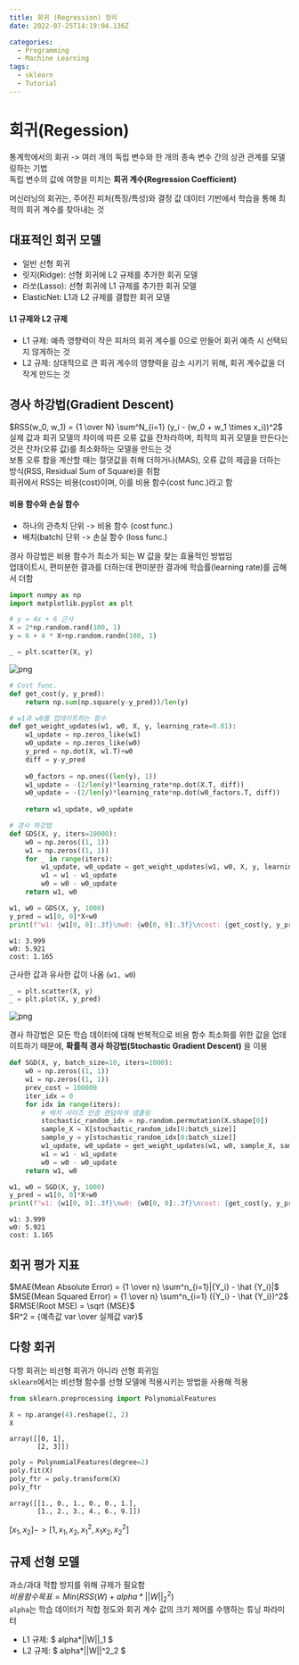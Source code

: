 ```yaml
---
title: 회귀 (Regression) 정리
date: 2022-07-25T14:19:04.136Z

categories:
  - Programming
  - Machine Learning
tags:
  - sklearn
  - Tutorial
---
```


# 회귀(Regession)
통계학에서의 회귀 -> 여러 개의 독립 변수와 한 개의 종속 변수 간의 상관 관계를 모델링하는 기법  
독립 변수의 값에 여향을 미치는 **회귀 계수(Regression Coefficient)**  
  
머신러닝의 회귀는, 주어진 피처(특징/특성)와 결정 값 데이터 기반에서 학습을 통해 최적의 회귀 계수를 찾아내는 것  

## 대표적인 회귀 모델
- 일반 선형 회귀
- 릿지(Ridge): 선형 회귀에 L2 규제를 추가한 회귀 모델
- 라쏘(Lasso): 선형 회귀에 L1 규제를 추가한 회귀 모델
- ElasticNet: L1과 L2 규제를 결합한 회귀 모델

#### L1 규제와 L2 규제
- L1 규제: 예측 영향력이 작은 피처의 회귀 계수를 0으로 만들어 회귀 예측 시 선택되지 않게하는 것
- L2 규제: 상대적으로 큰 회귀 계수의 영향력을 감소 시키기 위해, 회귀 계수값을 더 작게 만드는 것

## 경사 하강법(Gradient Descent)
$RSS(w_0, w_1) = {1 \over N} \sum^N_{i=1} (y_i - (w_0 + w_1 \times x_i))^2$  
실제 값과 회귀 모델의 차이에 따른 오류 값을 잔차라하며, 최적의 회귀 모델을 만든다는 것은 잔차(오류 값)를 최소화하는 모델을 만드는 것  
보통 오류 합을 계산할 때는 절댓값을 취해 더하거나(MAS), 오류 값의 제곱을 더하는 방식(RSS, Residual Sum of Square)을 취함  
회귀에서 RSS는 비용(cost)이며, 이를 비용 함수(cost func.)라고 함  

#### 비용 함수와 손실 함수
- 하나의 관측치 단위 -> 비용 함수 (cost func.)
- 배치(batch) 단위 -> 손실 함수 (loss func.)


경사 하강법은 비용 함수가 최소가 되는 W 값을 찾는 효율적인 방법임  
업데이트시, 편미분한 결과를 더하는데 편미분한 결과에 학습률(learning rate)를 곱해서 더함


```python
import numpy as np
import matplotlib.pyplot as plt

# y = 4x + 6 근사
X = 2*np.random.rand(100, 1)
y = 6 + 4 * X+np.random.randn(100, 1)

_ = plt.scatter(X, y)
```


    
![png](/assets/images/sourceImg/2022-07-25-regression_model_files/2022-07-25-regression_model_1_0.png)
    



```python
# Cost func.
def get_cost(y, y_pred):
    return np.sum(np.square(y-y_pred))/len(y)

# w1과 w0를 업데이트하는 함수
def get_weight_updates(w1, w0, X, y, learning_rate=0.01):
    w1_update = np.zeros_like(w1)
    w0_update = np.zeros_like(w0)
    y_pred = np.dot(X, w1.T)+w0
    diff = y-y_pred
    
    w0_factors = np.ones((len(y), 1))
    w1_update = -(2/len(y)*learning_rate*np.dot(X.T, diff))
    w0_update = -(2/len(y)*learning_rate*np.dot(w0_factors.T, diff))
    
    return w1_update, w0_update

# 경사 하강법
def GDS(X, y, iters=10000):
    w0 = np.zeros((1, 1))
    w1 = np.zeros((1, 1))
    for _ in range(iters):
        w1_update, w0_update = get_weight_updates(w1, w0, X, y, learning_rate=0.01)
        w1 = w1 - w1_update
        w0 = w0 - w0_update
    return w1, w0
```


```python
w1, w0 = GDS(X, y, 1000)
y_pred = w1[0, 0]*X+w0
print(f"w1: {w1[0, 0]:.3f}\nw0: {w0[0, 0]:.3f}\ncost: {get_cost(y, y_pred):.3f}")
```

    w1: 3.999
    w0: 5.921
    cost: 1.165
    

근사한 값과 유사한 값이 나옴 (`w1, w0`)


```python
_ = plt.scatter(X, y)
_ = plt.plot(X, y_pred)
```


    
![png](/assets/images/sourceImg/2022-07-25-regression_model_files/2022-07-25-regression_model_5_0.png)
    


경사 하강법은 모든 학습 데이터에 대해 반복적으로 비용 함수 최소화를 위한 값을 업데이트하기 때문에, **확률적 경사 하강법(Stochastic Gradient Descent)** 을 이용


```python
def SGD(X, y, batch_size=10, iters=1000):
    w0 = np.zeros((1, 1))
    w1 = np.zeros((1, 1))
    prev_cost = 100000
    iter_idx = 0
    for idx in range(iters):
        # 배치 사이즈 만큼 랜덤하게 샘플링
        stochastic_random_idx = np.random.permutation(X.shape[0])
        sample_X = X[stochastic_random_idx[0:batch_size]]
        sample_y = y[stochastic_random_idx[0:batch_size]]
        w1_update, w0_update = get_weight_updates(w1, w0, sample_X, sample_y, learning_rate=0.01)
        w1 = w1 - w1_update
        w0 = w0 - w0_update
    return w1, w0
```


```python
w1, w0 = SGD(X, y, 1000)
y_pred = w1[0, 0]*X+w0
print(f"w1: {w1[0, 0]:.3f}\nw0: {w0[0, 0]:.3f}\ncost: {get_cost(y, y_pred):.3f}")
```

    w1: 3.999
    w0: 5.921
    cost: 1.165
    

## 회귀 평가 지표
$MAE(Mean Absolute Error) = {1 \over n} \sum^n_{i=1}|{Y_i} - \hat {Y_i}|$  
$MSE(Mean Squared Error) = {1 \over n} \sum^n_{i=1} ({Y_i} - \hat {Y_i})^2$  
$RMSE(Root MSE) = \sqrt {MSE}$  
$R^2 = {예측값 var \over 실제값 var}$

## 다항 회귀
다항 회귀는 비선형 회귀가 아니라 선형 회귀임  
`sklearn`에서는 비선형 함수를 선형 모델에 적용시키는 방법을 사용해 적용


```python
from sklearn.preprocessing import PolynomialFeatures

X = np.arange(4).reshape(2, 2)
X
```




    array([[0, 1],
           [2, 3]])




```python
poly = PolynomialFeatures(degree=2)
poly.fit(X)
poly_ftr = poly.transform(X)
poly_ftr
```




    array([[1., 0., 1., 0., 0., 1.],
           [1., 2., 3., 4., 6., 9.]])



$[x_1, x_2]  -> [1, x_1, x_2, x_1^2, x_1x_2, {x_2}^2]$

## 규제 선형 모델
과소/과대 적합 방지를 위해 규제가 필요함  
$비용 함수 목표 = Min(RSS(W) + alpha * ||W||^2_2)$  
`alpha`는 학습 데이터가 적합 정도와 회귀 계수 값의 크기 제어를 수행하는 튜닝 파라미터
- L1 규제: $ alpha*||W||_1 $
- L2 규제: $ alpha*||W||^2_2 $
